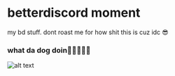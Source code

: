 # betterdiscord moment
my bd stuff. dont roast me for how shit this is cuz idc 😎

### what da dog doin🤣🤣🤣😳😳
![alt text](https://i.imgur.com/lZNM1dV.jpg)
